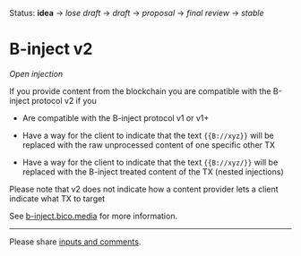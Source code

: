 Status: __idea__ → _lose draft_ → _draft_ → _proposal_ → _final review_ → _stable_
# B-inject v2

_Open injection_

If you provide content from the blockchain you are compatible with the B-inject protocol v2 if you

- Are compatible with the B-inject protocol v1 or v1+

- Have a way for the client to indicate that the text `{{B://xyz}}` will be replaced with the raw unprocessed content of one specific other TX

- Have a way for the client to indicate that the text `{{B://xyz/}}` will be replaced with the B-inject treated content of the TX (nested injections)

Please note that v2 does not indicate how a content provider lets a client indicate what TX to target

See [b-inject.bico.media](//b-inject.bico.media) for more information.

----

Please share [inputs and comments](https://github.com/bico-media/b-inject/issues).
